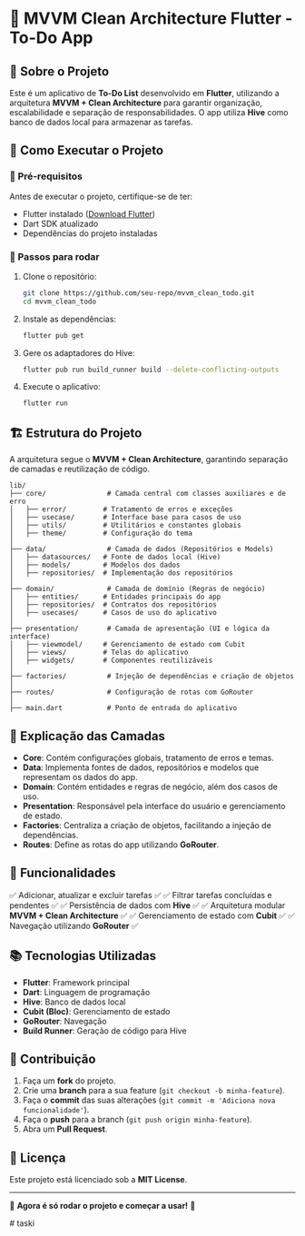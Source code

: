 # 📌 MVVM Clean Architecture Flutter - To-Do App

## 📖 Sobre o Projeto
Este é um aplicativo de **To-Do List** desenvolvido em **Flutter**, utilizando a arquitetura **MVVM + Clean Architecture** para garantir organização, escalabilidade e separação de responsabilidades. O app utiliza **Hive** como banco de dados local para armazenar as tarefas.

## 🚀 Como Executar o Projeto

### 🔹 Pré-requisitos
Antes de executar o projeto, certifique-se de ter:
- Flutter instalado ([Download Flutter](https://flutter.dev/docs/get-started/install))
- Dart SDK atualizado
- Dependências do projeto instaladas

### 🔹 Passos para rodar
1. Clone o repositório:
   ```sh
   git clone https://github.com/seu-repo/mvvm_clean_todo.git
   cd mvvm_clean_todo
   ```
2. Instale as dependências:
   ```sh
   flutter pub get
   ```
3. Gere os adaptadores do Hive:
   ```sh
   flutter pub run build_runner build --delete-conflicting-outputs
   ```
4. Execute o aplicativo:
   ```sh
   flutter run
   ```

## 🏗️ Estrutura do Projeto
A arquitetura segue o **MVVM + Clean Architecture**, garantindo separação de camadas e reutilização de código.

```
lib/
├── core/               # Camada central com classes auxiliares e de erro
│   ├── error/         # Tratamento de erros e exceções
│   ├── usecase/       # Interface base para casos de uso
│   ├── utils/         # Utilitários e constantes globais
│   ├── theme/         # Configuração do tema
│
├── data/               # Camada de dados (Repositórios e Models)
│   ├── datasources/   # Fonte de dados local (Hive)
│   ├── models/        # Modelos dos dados
│   ├── repositories/  # Implementação dos repositórios
│
├── domain/             # Camada de domínio (Regras de negócio)
│   ├── entities/      # Entidades principais do app
│   ├── repositories/  # Contratos dos repositórios
│   ├── usecases/      # Casos de uso do aplicativo
│
├── presentation/       # Camada de apresentação (UI e lógica da interface)
│   ├── viewmodel/     # Gerenciamento de estado com Cubit
│   ├── views/         # Telas do aplicativo
│   ├── widgets/       # Componentes reutilizáveis
│
├── factories/          # Injeção de dependências e criação de objetos
│
├── routes/             # Configuração de rotas com GoRouter
│
├── main.dart           # Ponto de entrada do aplicativo
```

## 🔹 Explicação das Camadas
- **Core**: Contém configurações globais, tratamento de erros e temas.
- **Data**: Implementa fontes de dados, repositórios e modelos que representam os dados do app.
- **Domain**: Contém entidades e regras de negócio, além dos casos de uso.
- **Presentation**: Responsável pela interface do usuário e gerenciamento de estado.
- **Factories**: Centraliza a criação de objetos, facilitando a injeção de dependências.
- **Routes**: Define as rotas do app utilizando **GoRouter**.

## 🔹 Funcionalidades
✅ Adicionar, atualizar e excluir tarefas ✅
✅ Filtrar tarefas concluídas e pendentes ✅
✅ Persistência de dados com **Hive** ✅
✅ Arquitetura modular **MVVM + Clean Architecture** ✅
✅ Gerenciamento de estado com **Cubit** ✅
✅ Navegação utilizando **GoRouter** ✅

## 📚 Tecnologias Utilizadas
- **Flutter**: Framework principal
- **Dart**: Linguagem de programação
- **Hive**: Banco de dados local
- **Cubit (Bloc)**: Gerenciamento de estado
- **GoRouter**: Navegação
- **Build Runner**: Geração de código para Hive

## 🤝 Contribuição
1. Faça um **fork** do projeto.
2. Crie uma **branch** para a sua feature (`git checkout -b minha-feature`).
3. Faça o **commit** das suas alterações (`git commit -m 'Adiciona nova funcionalidade'`).
4. Faça o **push** para a branch (`git push origin minha-feature`).
5. Abra um **Pull Request**.

## 📜 Licença
Este projeto está licenciado sob a **MIT License**.

---
🚀 **Agora é só rodar o projeto e começar a usar!** 🚀

#   t a s k i  
 